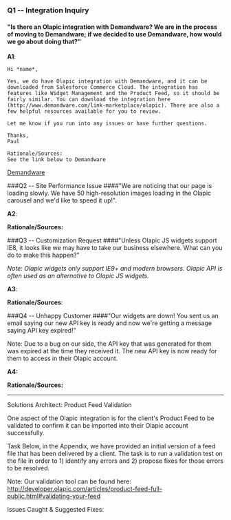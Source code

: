 ### Q1 -- Integration Inquiry ###

#### "Is there an Olapic integration with Demandware? We are in the process of moving to Demandware; if we decided to use Demandware, how would we go about doing that?" ####

**A1**:
```
Hi *name*,

Yes, we do have Olapic integration with Demandware, and it can be downloaded from Salesforce Commerce Cloud. The integration has features like Widget Management and the Product Feed, so it should be fairly similar. You can download the integration here (http://www.demandware.com/link-marketplace/olapic). There are also a few helpful resources available for you to review.

Let me know if you run into any issues or have further questions.

Thanks,
Paul

Rationale/Sources:
See the link below to Demandware
```

[Demandware](http://www.demandware.com/link-marketplace/olapic)


###Q2 -- Site Performance Issue
####"We are noticing that our page is loading slowly. We have 50 high-resolution images loading in the Olapic carousel and we'd like to speed it up!".

**A2**:




**Rationale/Sources:**

###Q3 -- Customization Request
####"Unless Olapic JS widgets support IE8, it looks like we may have to take our business elsewhere. What can you do to make this happen?"

*Note: Olapic widgets only support IE9+ and modern browsers. Olapic API is often used as an alternative to Olapic JS widgets.*

**A3**:






**Rationale/Sources**:


###Q4 -- Unhappy Customer
####"Our widgets are down! You sent us an email saying our new API key is ready and now we're getting a message saying API key expired!"

Note: Due to a bug on our side, the API key that was generated for them was expired at the time they received it. The new API key is now ready
for them to access in their Olapic account.


**A4:**


**Rationale/Sources:**


---------------------------------------------------------------------------------------

Solutions Architect: Product Feed Validation

One aspect of the Olapic integration is for the client's Product Feed to be validated to confirm it can be imported into their Olapic account
successfully.

Task
Below, in the Appendix, we have provided an initial version of a feed file that has been delivered by a client. The task is to run a validation test on
the file in order to 1) identify any errors and 2) propose fixes for those errors to be resolved.

Note:
Our validation tool can be found here: http://developer.olapic.com/articles/product-feed-full-public.html#validating-your-feed


Issues Caught & Suggested Fixes:

